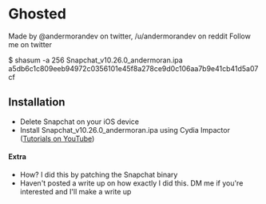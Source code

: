 # Ghosted
Made by @andermorandev on twitter, /u/andermorandev on reddit
Follow me on twitter

$ shasum -a 256 Snapchat_v10.26.0_andermoran.ipa
a5db6c1c809eeb94972c0356101e45f8a278ce9d0c106aa7b9e41cb41d5a07cf


## Installation
* Delete Snapchat on your iOS device
* Install Snapchat_v10.26.0_andermoran.ipa using Cydia Impactor ([Tutorials on YouTube](https://www.youtube.com/results?search_query=cydia+impactor+tutorial))


#### Extra
- How? I did this by patching the Snapchat binary
- Haven't posted a write up on how exactly I did this. DM me if you're interested and I'll make a write up